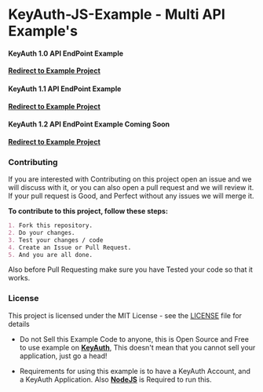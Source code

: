 # KeyAuth-JS-Example - Multi API Example's

#### **KeyAuth 1.0 API EndPoint Example**
**[Redirect to Example Project](./src/API1.0/)**

#### **KeyAuth 1.1 API EndPoint Example**
**[Redirect to Example Project](./src/API1.1/)**

#### **KeyAuth 1.2 API EndPoint Example Coming Soon**
**[Redirect to Example Project](./src/API1.2/)**


### **Contributing**
If you are interested with Contributing on this project open an issue and we will discuss with it, or you can also open a pull request and we will review it. If your pull request is Good, and Perfect without any issues we will merge it.

**To contribute to this project, follow these steps:**
```md
1. Fork this repository.
2. Do your changes.
3. Test your changes / code
4. Create an Issue or Pull Request.
5. And you are all done.
```


Also before Pull Requesting make sure you have Tested your code so that it works.

### **License**
This project is licensed under the MIT License - see the [LICENSE](./LICENSE) file for details

- Do not Sell this Example Code to anyone, this is Open Source and Free to use example on **[KeyAuth](https://github.com/keyauth)**, This doesn't mean that you cannot sell your application, just go a head!

- Requirements for using this example is to have a KeyAuth Account, and a KeyAuth Application. Also **[NodeJS](https://nodejs.org/en/download/)** is Required to run this. 
